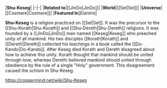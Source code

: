 |**Shu-Keseg**|
|-|-|
|**Related to**|[[JinDo\|JinDo]]|
|**World**|[[Sel\|Sel]]|
|**Universe**|[[Cosmere\|Cosmere]]|
|**Featured In**|*Elantris*|

**Shu-Keseg** is a religion practiced on [[Sel\|Sel]].
It was the precursor to the [[Shu-Korath\|Shu-Korath]] and [[Shu-Dereth\|Shu-Dereth]] religions. It was founded by a [[JinDo\|JinDo]] man named [[Keseg\|Keseg]] who preached unity of all mankind. His two disciples [[Korath\|Korath]] and [[Dereth\|Dereth]] collected his teachings in a book called the [[Do-Kando\|Do-Kando]]. After Keseg died Korath and Dereth disagreed about how to achieve this unity. Korath thought that mankind should be united through love, whereas Derethi believed mankind should united through obedience by the rule of a single "Holy" government. This disagreement caused the schism in Shu-Keseg.



https://coppermind.net/wiki/Shu-Keseg